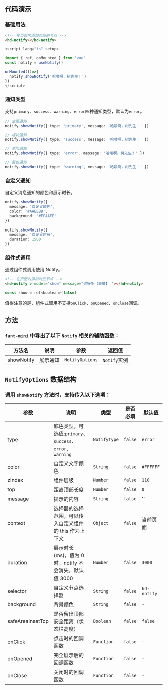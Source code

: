 ## 代码演示

### 基础用法

```html
<!-- 在页面内添加对应的节点 -->
<hd-notify></hd-notify>
```

```ts
<script lang="ts" setup>

import { ref, onMounted } from 'vue'
const notify = useNotify()

onMounted(()=>{
  notify.showNotify('哈喽啊，树先生！')
})
</script>

```

### 通知类型

支持`primary`、`success`、`warning`、`error`四种通知类型，默认为`error`。

```ts
// 主要通知
notify.showNotify({ type: 'primary', message: '哈喽啊，树先生！' })

// 成功通知
notify.showNotify({ type: 'success', message: '哈喽啊，树先生！' })

// 危险通知
notify.showNotify({ type: 'error', message: '哈喽啊，树先生！' })

// 警告通知
notify.showNotify({ type: 'warning', message: '哈喽啊，树先生！' })
```

### 自定义通知

自定义消息通知的颜色和展示时长。

```ts
notify.showNotify({
  message: '自定义颜色',
  color: '#AAEEBB',
  background: '#FFAAEE'
})

notify.showNotify({
  message: '自定义时长',
  duration: 1500
})
```


### 组件式调用

通过组件式调用使用 Notify。

```html
<!-- 在页面内添加对应节点 -->
<hd-notify v-model="show" message="你好啊【表情】 "></hd-notify>
```

```js
const show = ref<boolean>(false)
```

值得注意的是，组件式调用不支持`onClick`、`onOpened`、`onClose`回调。

## 方法

### `fant-mini` 中导出了以下 `Notify` 相关的辅助函数：

| 方法名     | 说明     | 参数            | 返回值       |
| ---------- | -------- | --------------- | ------------ |
| showNotify | 展示通知 | `NotifyOptions` | `Notify`实例 |

## `NotifyOptions` 数据结构

### 调用 `showNotify` 方法时，支持传入以下选项：

| 参数             | 说明                                                       | 类型         | 是否必填 | 默认值      |
| ---------------- | ---------------------------------------------------------- | ------------ | -------- | ----------- |
| type             | 底色类型，可选值:`primary`、 `success`、`error`、`warning` | `NotifyType` | `false`  | `error`     |
| color            | 自定义文字颜色                                             | `String`     | `false`  | `#FFFFFF`   |
| zIndex           | 组件层级                                                   | `Number`     | `false`  | `110`       |
| top              | 距离顶部长度                                               | `Number`     | `false`  | `0`         |
| message          | 提示的内容                                                 | `String`     | `false`  | ''          |
| context          | 选择器的选择范围，可以传入自定义组件的 this 作为上下文     | `Object`     | `false`  | 当前页面    |
| duration         | 展示时长(ms)，值为 0 时，notify 不会消失，默认值 3000      | `Number`     | `false`  | `3000`      |
| selector         | 自定义节点选择器                                           | `String`     | `false`  | `hd-notify` |
| background       | 背景颜色                                                   | `String`     | `false`  | `-`         |
| safeAreaInsetTop | 是否留出顶部安全距离（状态栏高度）                         | `Boolean`    | `false`  | `false`     |
| onClick          | 点击时的回调函数                                           | `Function`   | `false`  | `-`         |
| onOpened         | 完全展示后的回调函数                                       | `Function`   | `false`  | `-`         |
| onClose          | 关闭时的回调函数                                           | `Function`   | `false`  | `-`         |
